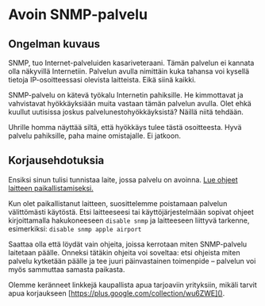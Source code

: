 # Avoin SNMP-palvelu

## Ongelman kuvaus

SNMP, tuo Internet-palveluiden kasariveteraani. Tämän palvelun ei kannata olla näkyvillä Internetiin. Palvelun avulla nimittäin kuka tahansa voi kysellä tietoja IP-osoitteessasi olevista laitteista. Eikä siinä kaikki.

SNMP-palvelu on kätevä työkalu Internetin pahiksille. He kimmottavat ja vahvistavat hyökkäyksiään muita vastaan tämän palvelun avulla. Olet ehkä kuullut uutisissa joskus palvelunestohyökkäyksistä? Näillä niitä tehdään.

Uhrille homma näyttää siltä, että hyökkäys tulee tästä osoitteesta. Hyvä palvelu pahiksille, paha maine omistajalle. Ei jatkoon.

## Korjausehdotuksia

Ensiksi sinun tulisi tunnistaa laite, jossa palvelu on avoinna. [Lue ohjeet laitteen paikallistamiseksi.](./locate.md)

Kun olet paikallistanut laitteen, suosittelemme poistamaan palvelun välittömästi käytöstä. Etsi laitteeseesi tai käyttöjärjestelmään sopivat ohjeet kirjoittamalla hakukoneeseen `disable snmp` ja laitteeseen liittyvä tarkenne, esimerkiksi: `disable snmp apple airport`

Saattaa olla että löydät vain ohjeita, joissa kerrotaan miten SNMP-palvelu laitetaan päälle. Onneksi tätäkin ohjeita voi soveltaa: etsi ohjeista miten palvelu kytketään päälle ja tee juuri päinvastainen toimenpide – palvelun voi myös sammuttaa samasta paikasta.

Olemme keränneet linkkejä kaupallista apua tarjoaviin yrityksiin, mikäli tarvit apua korjaukseen [https://plus.google.com/collection/wu6ZWE]().
